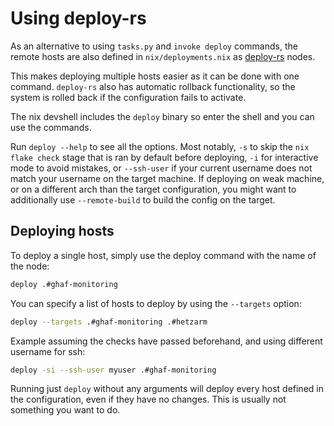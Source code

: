 <!--
SPDX-FileCopyrightText: 2022-2024 TII (SSRC) and the Ghaf contributors
SPDX-License-Identifier: CC-BY-SA-4.0
-->
# Using deploy-rs

As an alternative to using `tasks.py` and `invoke deploy` commands,
the remote hosts are also defined in `nix/deployments.nix` as [deploy-rs](https://github.com/serokell/deploy-rs) nodes.

This makes deploying multiple hosts easier as it can be done with one command.
`deploy-rs` also has automatic rollback functionality, so the system is rolled back if the configuration fails to activate.

The nix devshell includes the `deploy` binary so enter the shell and you can use the commands.

Run `deploy --help` to see all the options.
Most notably, `-s` to skip the `nix flake check` stage that is ran by default before deploying, `-i` for interactive mode to avoid mistakes,
or `--ssh-user` if your current username does not match your username on the target machine.
If deploying on weak machine, or on a different arch than the target configuration, you might want to additionally use `--remote-build` to build the config on the target.

## Deploying hosts

To deploy a single host, simply use the deploy command with the name of the node:

```sh
deploy .#ghaf-monitoring
```

You can specify a list of hosts to deploy by using the `--targets` option:

```sh
deploy --targets .#ghaf-monitoring .#hetzarm
```

Example assuming the checks have passed beforehand, and using different username for ssh:

```sh
deploy -si --ssh-user myuser .#ghaf-monitoring
```

Running just `deploy` without any arguments will deploy every host defined in the configuration, even if they have no changes. This is usually not something you want to do.
